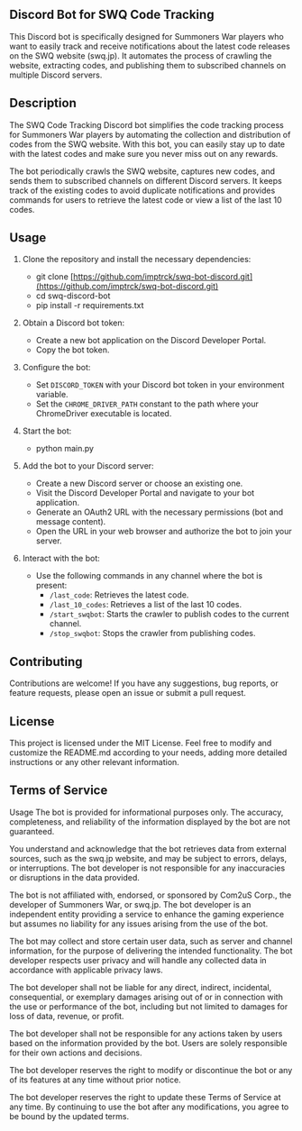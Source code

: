 ## Discord Bot for SWQ Code Tracking
This Discord bot is specifically designed for Summoners War players who want to easily track and receive notifications about the latest code releases on the SWQ website (swq.jp). It automates the process of crawling the website, extracting codes, and publishing them to subscribed channels on multiple Discord servers.

## Description
The SWQ Code Tracking Discord bot simplifies the code tracking process for Summoners War players by automating the collection and distribution of codes from the SWQ website. With this bot, you can easily stay up to date with the latest codes and make sure you never miss out on any rewards.

The bot periodically crawls the SWQ website, captures new codes, and sends them to subscribed channels on different Discord servers. It keeps track of the existing codes to avoid duplicate notifications and provides commands for users to retrieve the latest code or view a list of the last 10 codes.

## Usage

1. Clone the repository and install the necessary dependencies:

    - git clone [https://github.com/imptrck/swq-bot-discord.git](https://github.com/imptrck/swq-bot-discord.git)
    - cd swq-discord-bot
    - pip install -r requirements.txt
    
2. Obtain a Discord bot token:
    - Create a new bot application on the Discord Developer Portal.
    - Copy the bot token.

3. Configure the bot:
    - Set `DISCORD_TOKEN` with your Discord bot token in your environment variable.
    - Set the `CHROME_DRIVER_PATH` constant to the path where your ChromeDriver executable is located.

4. Start the bot:

    - python main.py


5. Add the bot to your Discord server:
    - Create a new Discord server or choose an existing one.
    - Visit the Discord Developer Portal and navigate to your bot application.
    - Generate an OAuth2 URL with the necessary permissions (bot and message content).
    - Open the URL in your web browser and authorize the bot to join your server.

6. Interact with the bot:
    - Use the following commands in any channel where the bot is present:
      - `/last_code`: Retrieves the latest code.
      - `/last_10_codes`: Retrieves a list of the last 10 codes.
      - `/start_swqbot`: Starts the crawler to publish codes to the current channel.
      - `/stop_swqbot`: Stops the crawler from publishing codes.


## Contributing

Contributions are welcome! If you have any suggestions, bug reports, or feature requests, please open an issue or submit a pull request.

## License

This project is licensed under the MIT License. Feel free to modify and customize the README.md according to your needs, adding more detailed instructions or any other relevant information.

## Terms of Service

Usage
The bot is provided for informational purposes only. The accuracy, completeness, and reliability of the information displayed by the bot are not guaranteed.

You understand and acknowledge that the bot retrieves data from external sources, such as the swq.jp website, and may be subject to errors, delays, or interruptions. The bot developer is not responsible for any inaccuracies or disruptions in the data provided.

The bot is not affiliated with, endorsed, or sponsored by Com2uS Corp., the developer of Summoners War, or swq.jp. The bot developer is an independent entity providing a service to enhance the gaming experience but assumes no liability for any issues arising from the use of the bot.

The bot may collect and store certain user data, such as server and channel information, for the purpose of delivering the intended functionality. The bot developer respects user privacy and will handle any collected data in accordance with applicable privacy laws.

The bot developer shall not be liable for any direct, indirect, incidental, consequential, or exemplary damages arising out of or in connection with the use or performance of the bot, including but not limited to damages for loss of data, revenue, or profit.

The bot developer shall not be responsible for any actions taken by users based on the information provided by the bot. Users are solely responsible for their own actions and decisions.

The bot developer reserves the right to modify or discontinue the bot or any of its features at any time without prior notice.

The bot developer reserves the right to update these Terms of Service at any time. By continuing to use the bot after any modifications, you agree to be bound by the updated terms.



